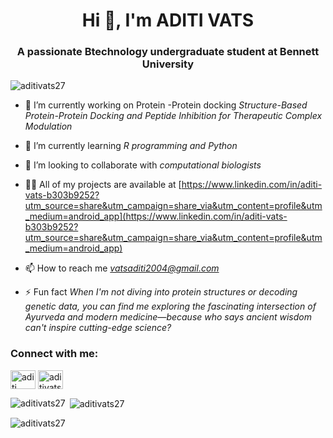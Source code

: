<h1 align="center">Hi 👋, I'm ADITI VATS</h1>
<h3 align="center">A passionate Btechnology undergraduate student at Bennett University</h3>

<p align="left"> <img src="https://user-images.githubusercontent.com/55389276/140866485-8fb1c876-9a8f-4d6a-98dc-08c4981eaf70.gif"alt="aditivats27" /> </p>

- 🔭 I’m currently working on Protein -Protein docking *Structure-Based Protein-Protein Docking and Peptide Inhibition for Therapeutic Complex Modulation*

- 🌱 I’m currently learning *R programming and Python*

- 👯 I’m looking to collaborate with *computational biologists*

- 👨‍💻 All of my projects are available at [https://www.linkedin.com/in/aditi-vats-b303b9252?utm_source=share&utm_campaign=share_via&utm_content=profile&utm_medium=android_app](https://www.linkedin.com/in/aditi-vats-b303b9252?utm_source=share&utm_campaign=share_via&utm_content=profile&utm_medium=android_app)

- 📫 How to reach me *vatsaditi2004@gmail.com*

- ⚡ Fun fact *When I'm not diving into protein structures or decoding genetic data, you can find me exploring the fascinating intersection of Ayurveda and modern medicine—because who says ancient wisdom can't inspire cutting-edge science?*

<h3 align="left">Connect with me:</h3>
<p align="left">
<a href="https://linkedin.com/in/aditi vats" target="blank"><img align="center" src="https://raw.githubusercontent.com/rahuldkjain/github-profile-readme-generator/master/src/images/icons/Social/linked-in-alt.svg" alt="aditi vats" height="30" width="40" /></a>
<a href="https://instagram.com/aditivats679" target="blank"><img align="center" src="https://raw.githubusercontent.com/rahuldkjain/github-profile-readme-generator/master/src/images/icons/Social/instagram.svg" alt="aditivats679" height="30" width="40" /></a>
</p>

<p><img align="left" src="https://github-readme-stats.vercel.app/api/top-langs?username=aditivats27&show_icons=true&locale=en&layout=compact" alt="aditivats27" /></p>

<p>&nbsp;<img align="center" src="https://github-readme-stats.vercel.app/api?username=aditivats27&show_icons=true&locale=en" alt="aditivats27" /></p>

<p><img align="center" src="https://github-readme-streak-stats.herokuapp.com/?user=aditivats27&" alt="aditivats27" /></p>
